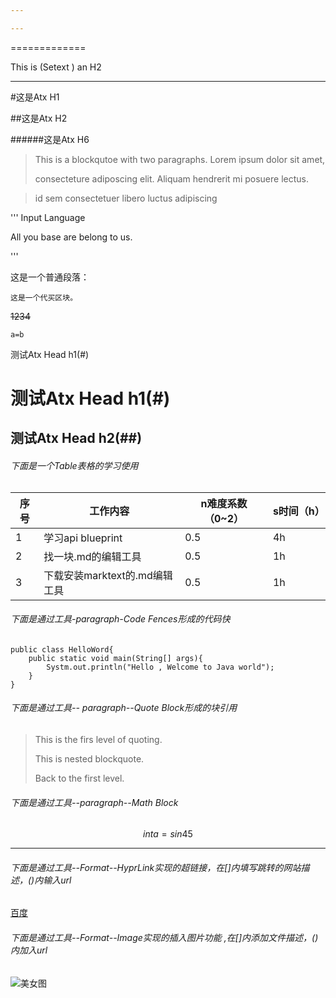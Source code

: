 ```yaml
---

---
```


 ============= 

This is (Setext ) an H2 

---

#这是Atx H1

##这是Atx H2

######这是Atx H6

> This is a blockqutoe with two paragraphs. Lorem ipsum dolor sit amet,
> 
> consecteture adiposcing elit. Aliquam hendrerit mi posuere lectus.

>

> id sem consectetuer libero luctus adipiscing

''' Input Language

All you base are belong to us.

'''

这是一个普通段落：

    这是一个代买区块。

 ~~1234~~

`a=b`

测试Atx Head h1(#)

# 测试Atx Head h1(#)

## 测试Atx Head  h2(##)

###### 下面是一个Table表格的学习使用

| 序号  | 工作内容                 | n难度系数（0~2） | s时间（h） |
| --- | -------------------- | ---------- | ------ |
| 1   | 学习api blueprint      | 0.5        | 4h     |
| 2   | 找一块.md的编辑工具          | 0.5        | 1h     |
| 3   | 下载安装marktext的.md编辑工具 | 0.5        | 1h     |

###### 下面是通过工具-paragraph-Code Fences形成的代码快

```
public class HelloWord{
    public static void main(String[] args){
        Systm.out.println("Hello , Welcome to Java world");
    }
}
```

###### 下面是通过工具-- paragraph--Quote Block形成的块引用

> This  is the firs level of quoting.
> 
> This is nested blockquote.
> 
> >
> 
> Back to the first level.
> 
> 



###### 下面是通过工具--paragraph--Math Block

$$
int a = sin45
$$



---



###### 下面是通过工具--Format--HyprLink实现的超链接，在[]内填写跳转的网站描述，()内输入url

[百度](http://www.baidu.com)

###### 下面是通过工具--Format--Image实现的插入图片功能 ,在[]内添加文件描述，()内加入url

![美女图](http://h.hiphotos.baidu.com/image/pic/item/6d81800a19d8bc3ec6ff1a808f8ba61ea9d34580.jpg)


